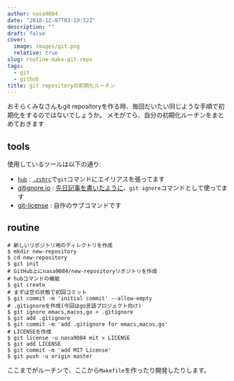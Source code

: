```yaml
---
author: nasa9084
date: "2018-12-07T03:19:52Z"
description: ""
draft: false
cover:
  image: images/git.png
  relative: true
slug: routine-make-git-repo
tags:
  - git
  - github
title: git repositoryの初期化ルーチン
---
```



おそらくみなさんもgit repositoryを作る時、毎回だいたい同じような手順で初期化をするのではないでしょうか。
メモがてら、自分の初期化ルーチンをまとめておきます

## tools

使用しているツールは以下の通り:

* [`hub`](https://github.com/github/hub) : [`.zshrc`](https://github.com/nasa9084/dotfiles/blob/master/.zshrc#L152)で`git`コマンドにエイリアスを張ってます
* [gitignore.io](https://gitignore.io) : [先日記事を書いたように](/gitignore-from-cli/)、`git ignore`コマンドとして使ってます
* [git-license](https://github.com/nasa9084/git-license) : 自作のサブコマンドです

## routine

``` shell
# 新しいリポジトリ用のディレクトリを作成
$ mkdir new-repository
$ cd new-repository
$ git init
# GitHub上にnasa9084/new-repositoryリポジトリを作成
# hubコマンドの機能
$ git create
# まずは空の状態で初回コミット
$ git commit -m 'initial commit' --allow-empty
# .gitignoreを作成(今回はgo言語プロジェクト向け)
$ git ignore emacs,macos,go > .gitignore
$ git add .gitignore
$ git commit -m 'add .gitignore for emacs,macos,go'
# LICENSEを作成
$ git license -u nasa9084 mit > LICENSE
$ git add LICENSE
$ git commit -m 'add MIT License'
$ git push -u origin master
```

ここまでがルーチンで、ここから`Makefile`を作ったり開発したりします。



